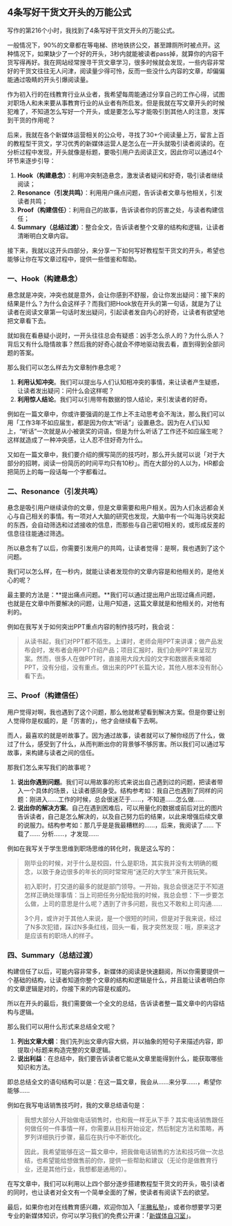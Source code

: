 ## 4条写好干货文开头的万能公式 

写作的第216个小时，我找到了4条写好干货文开头的万能公式。   

一般情况下，90%的文章都在等电梯、挤地铁挤公交，甚至蹲厕所时被点开。这种情况下，如果缺少了一个好的开头，3秒内就能被读者pass掉，就算你的内容干货写得再好。我在网站经常搜寻干货文章学习，很多时候就会发现，一些内容非常好的干货文往往无人问津，阅读量少得可怜，反而一些没什么内容的文章，却偏偏能通过吸睛的开头引爆阅读量。

作为初入行的在线教育行业从业者，我希望每周能通过分享自己的工作心得，试图对职场人和未来要从事教育行业的从业者有所启发。但是我就在写文章开头的时候犯难了，不知道怎么写好一个开头，或是要怎么写才能吸引到其他人的注意，发挥到干货的作用呢？

后来，我就在各个新媒体运营相关的公众号，寻找了30+个阅读量上万，留言上百的教程型干货文，学习优秀的新媒体运营人是怎么在一开头就吸引读者阅读的。在分析过程中发现，开头就像是标题，要吸引用户去阅读正文，因此你可以通过4个环节来逐步引导：

1. **Hook（构建悬念）**：利用冲突制造悬念，激发读者疑问和好奇，吸引读者继续阅读；
2. **Resonance（引发共鸣）**：利用用户痛点问题，告诉读者文章与他相关，引发读者共鸣；
3. **Proof（构建信任）**：利用自己的故事，告诉读者你的厉害之处，与读者构建信任；
4. **Summary（总结过渡）**：整合全文，告诉读者整个文章的结构和逻辑，让读者清晰明白文章内容。

接下来，我就以这开头四部分，来分享一下如何写好教程型干货文的开头，希望也能够让你在写文章过程中，提供一些借鉴和帮助。

### 一、Hook（构建悬念）

悬念就是冲突，冲突也就是意外，会让你感到不舒服，会让你发出疑问：接下来的结果是什么？为什么会这样子？而我们把Hook放在开头的第一句话，就是为了让读者在阅读文章第一句话时发出疑问，引起读者发自内心的好奇，让读者有欲望地把文章看下去。

就如我在看悬疑小说时，一开头往往总会有疑惑：凶手怎么杀人的？为什么杀人？背后又有什么隐情故事？然后我的好奇心就会不停地驱动我去看，直到得到全部问题的答案。

那么我们可以怎么样去为文章制作悬念呢？

1. **利用认知冲突**。我们可以提出与人们认知相冲突的事情，来让读者产生疑惑，让读者发出疑问：问什么会这样呢？
2. **利用惊人结论**。我们可以引用带有数据的惊人结论，来引发读者的好奇。

例如在一篇文章中，你或许要强调的是工作上不主动思考会不淘汰，那么我们可以用「工作3年不如应届生，都是因为你太“听话”」设置悬念。因为在人们认知上，“听话”一次就是从小被褒奖的词语，但是为什么听话了工作还不如应届生呢？这样就造成了一种冲突感，让人忍不住好奇为什么。

又如在一篇文章中，我们要介绍的撰写简历的技巧时，那么开头就可以说「对于大部分的招聘，阅读一份简历的时间平均只有10秒」。而在大部分的人以为，HR都会把简历上的每一段话每一个字都看过。

### **二、Resonance（引发共鸣）**

悬念是吸引用户继续读你的文章，但是文章需要和用户相关。因为人们永远都会关心与自己相关的事情。有一项对人大脑的研究也发现，大脑中有一个叫海马状突起的东西，会自动筛选和过滤接收的信息，而那些与自己密切相关的，或形成反差的信息往往能通过筛选。

所以悬念有了以后，你需要引发用户的共鸣，让读者觉得：是啊，我也遇到了这个问题。 

我们可以怎么样，在一秒内，就能让读者发现你的文章内容是和他相关的，是他关心的呢？

最主要的方法是：**提出痛点问题。**我们可以通过提出用户出现过痛点问题，也就是在文章中所要解决的问题，让用户知道，这篇文章就是和他相关的，对他有利的。

例如在我写关于如何突出PPT重点内容的制作技巧时，我会说：

> 从读书起，我们对PPT都不陌生。上课时，老师会用PPT来讲课；做产品发布会时，发布者会用PPT介绍产品；项目汇报时，我们会用PPT来呈现方案。然而，很多人在做PPT时，直接用大段大段的文字和数据表来堆砌PPT，没有分组，没有重点。做出来的PPT长篇大论，其他人根本没有耐心看下去。

### **三、Proof（构建信任）**

用户觉得对啊，我也遇到了这个问题，那么他就希望看到解决方案。但是你要让别人觉得你是权威的，是「厉害的」，他才会继续看下去啊。 

而人，最喜欢的就是听故事了。因为通过故事，读者就可以了解你经历了什么，做过了什么，感受到了什么，从而判断出你的背景够不够厉害。所以我们可以通过写故事，来构建与读者之间的信任。

那我们怎么来写我们的故事呢？

1. **说出你遇到问题**。我们可以用故事的形式来说出自己遇到过的问题，把读者带入一个具体的场景，让读者感同身受。结构参考如：我自己也遇到了同样的问题：刚进入……工作的时候，总会很迷茫于……，不知道……怎么做……
2. **说出你的解决方案**。自己在遇到困难后，可以用量化的数据或前后对比的图片告诉读者，自己是怎么解决的，以及自己努力后的结果，以此来增强后续文章的说服力。结构参考如：那几乎是是我最糟糕的……，后来，我阅读了…… 下载了…… 分析……，才发现…… 

例如在我写关于学生思维到职场思维的转化时，我是这么写的：

> 刚毕业的时候，对于什么是校园，什么是职场，其实我并没有太明确的概念，以致于身边很多的年长的同时常常用“迷茫的大学生”来开我玩笑。
>
> 初入职时，打交道的最多的就是部门领导。一开始，我总会很迷茫于不知道怎样正确处理事情：当上司把任务分配给我的时候，我总会想：下一步要怎么做，上司的意思是什么呢？遇到了许多问题，我也又不敢和上司沟通……
>
> 3个月，或许对于其他人来说，是一个很短的时间，但是对于我来说，经过了N多次犯错，踩过N多条红线，回头一看，我才突然发现：哦，原来这才是应该有的职场人的样子。

### **四、Summary（总结过渡）**

构建信任了以后，可能内容非常多，新媒体的阅读是快速翻阅，所以你需要提供一个基础的结构，让读者知道你整个文章的结构和逻辑是什么，并且能让读者明白你的文章逻辑是对的，你接下来的内容是权威的。

所以在开头的最后，我们需要做一个全文的总结，告诉读者整一篇文章中的内容结构与逻辑。

那么我们可以用什么形式来总结全文呢？

1. **列出文章大纲**：我们先列出文章内容大纲，并以抽象的短句子来描述内容，即提取小标题来构造完整的文章逻辑。 
2. **说出利益**：在总结中，我们要告诉读者它能从文章里能得到什么，能获取哪些知识和方法。

即总总结全文的语句结构可以是：在这一篇文章，我会从……来分享……，希望你能够……

例如在我写电话销售技巧时，我的文章总结语句是： 

> 我想大部分人开始做电话销售时，也和我一样无从下手？其实电话销售跟任何做任何一件事情一样，你需要从目标开始设定，然后制定方法和策略，再罗列详细执行步骤，最后在执行中不断优化。
>
> 因此，我希望能够在这一篇文章中，把我做电话销售的方法和技巧做一次总结，也希望能给想做售前的你，提供一些帮助和建议（无论你是做教育行业，还是其他行业，我想都是通用的）。



在写文章中，我们可以利用以上四个部分逐步搭建教程型干货文的开头，吸引读者的同时，也让读者对全文有一个简单全面的了解，使读者有阅读下去的欲望。

最后，如果你也对在线教育感兴趣，欢迎你加入「[半撇私塾](http://www.bpteach.com/join-us/?utm_source=bpteach.com&utm_medium=referral&utm_campaign=open-bpteach-qiye&utm_term=4-formulas-to-write-a-article-lead-qiye&utm_content=textlink)」，或者你想要学习更专业的新媒体知识，你可以学习我们的免费公开课：「[新媒体自习室](https://learn.bpteach.com/?utm_source=bpteach.com&utm_medium=referral&utm_campaign=open-bpteach-qiye&utm_term=4-formulas-to-write-a-article-lead-qiye&utm_content=textlink)」。 